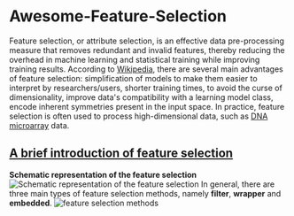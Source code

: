 # Awesome-Feature-Selection
Feature selection, or attribute selection, is an effective data pre-processing measure that removes redundant and invalid features, thereby reducing the overhead in machine learning and statistical training while improving training results. According to [Wikipedia](https://en.wikipedia.org/wiki/Feature_selection), there are several main advantages of feature selection: simplification of models to make them easier to interpret by researchers/users, shorter training times, to avoid the curse of dimensionality, improve data's compatibility with a learning model class, encode inherent symmetries present in the input space. In practice, feature selection is often used to process high-dimensional data, such as [DNA microarray](https://en.wikipedia.org/wiki/DNA_microarray) data.

## [A brief introduction of feature selection](https://www.zhihu.com/question/19774445/answer/1968792998)
**Schematic representation of the feature selection**
![Schematic representation of the feature selection](https://easy-ai.oss-cn-shanghai.aliyuncs.com/2019-10-31-031529.jpg "Schematic representation of the feature selection")
In general, there are three main types of feature selection methods, namely **filter**, **wrapper** and **embedded**.
![feature selection methods](https://d3i71xaburhd42.cloudfront.net/7981a767bc0b57ad41187d31c8b62a3df89610df/6-Table1-1.png)
